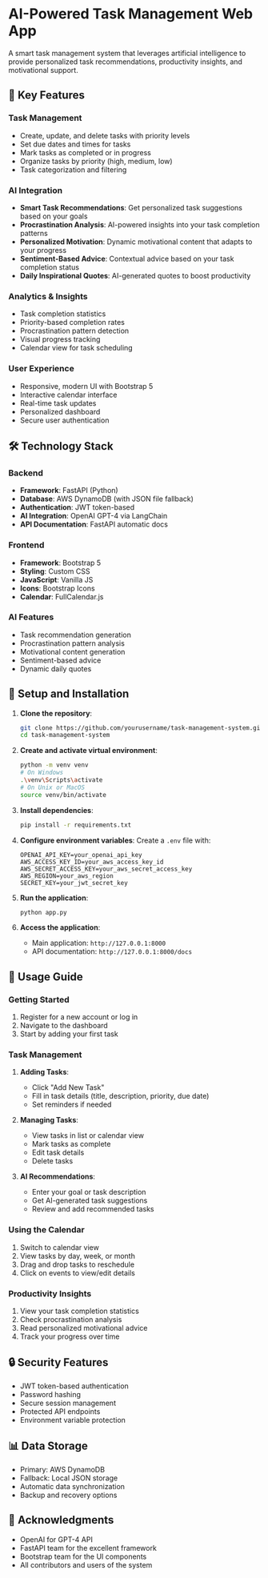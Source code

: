# AI-Powered Task Management Web App

A smart task management system that leverages artificial intelligence to provide personalized task recommendations, productivity insights, and motivational support.

## 🌟 Key Features

### Task Management
- Create, update, and delete tasks with priority levels
- Set due dates and times for tasks
- Mark tasks as completed or in progress
- Organize tasks by priority (high, medium, low)
- Task categorization and filtering

### AI Integration
- **Smart Task Recommendations**: Get personalized task suggestions based on your goals
- **Procrastination Analysis**: AI-powered insights into your task completion patterns
- **Personalized Motivation**: Dynamic motivational content that adapts to your progress
- **Sentiment-Based Advice**: Contextual advice based on your task completion status
- **Daily Inspirational Quotes**: AI-generated quotes to boost productivity

### Analytics & Insights
- Task completion statistics
- Priority-based completion rates
- Procrastination pattern detection
- Visual progress tracking
- Calendar view for task scheduling

### User Experience
- Responsive, modern UI with Bootstrap 5
- Interactive calendar interface
- Real-time task updates
- Personalized dashboard
- Secure user authentication

## 🛠️ Technology Stack

### Backend
- **Framework**: FastAPI (Python)
- **Database**: AWS DynamoDB (with JSON file fallback)
- **Authentication**: JWT token-based
- **AI Integration**: OpenAI GPT-4 via LangChain
- **API Documentation**: FastAPI automatic docs

### Frontend
- **Framework**: Bootstrap 5
- **Styling**: Custom CSS
- **JavaScript**: Vanilla JS
- **Icons**: Bootstrap Icons
- **Calendar**: FullCalendar.js

### AI Features
- Task recommendation generation
- Procrastination pattern analysis
- Motivational content generation
- Sentiment-based advice
- Dynamic daily quotes

## 🚀 Setup and Installation

1. **Clone the repository**:
   ```bash
   git clone https://github.com/yourusername/task-management-system.git
   cd task-management-system
   ```

2. **Create and activate virtual environment**:
   ```bash
   python -m venv venv
   # On Windows
   .\venv\Scripts\activate
   # On Unix or MacOS
   source venv/bin/activate
   ```

3. **Install dependencies**:
   ```bash
   pip install -r requirements.txt
   ```

4. **Configure environment variables**:
   Create a `.env` file with:
   ```
   OPENAI_API_KEY=your_openai_api_key
   AWS_ACCESS_KEY_ID=your_aws_access_key_id
   AWS_SECRET_ACCESS_KEY=your_aws_secret_access_key
   AWS_REGION=your_aws_region
   SECRET_KEY=your_jwt_secret_key
   ```

5. **Run the application**:
   ```bash
   python app.py
   ```

6. **Access the application**:
   - Main application: `http://127.0.0.1:8000`
   - API documentation: `http://127.0.0.1:8000/docs`

## 📱 Usage Guide

### Getting Started
1. Register for a new account or log in
2. Navigate to the dashboard
3. Start by adding your first task

### Task Management
1. **Adding Tasks**:
   - Click "Add New Task"
   - Fill in task details (title, description, priority, due date)
   - Set reminders if needed

2. **Managing Tasks**:
   - View tasks in list or calendar view
   - Mark tasks as complete
   - Edit task details
   - Delete tasks

3. **AI Recommendations**:
   - Enter your goal or task description
   - Get AI-generated task suggestions
   - Review and add recommended tasks

### Using the Calendar
1. Switch to calendar view
2. View tasks by day, week, or month
3. Drag and drop tasks to reschedule
4. Click on events to view/edit details

### Productivity Insights
1. View your task completion statistics
2. Check procrastination analysis
3. Read personalized motivational advice
4. Track your progress over time

## 🔒 Security Features

- JWT token-based authentication
- Password hashing
- Secure session management
- Protected API endpoints
- Environment variable protection

## 📊 Data Storage

- Primary: AWS DynamoDB
- Fallback: Local JSON storage
- Automatic data synchronization
- Backup and recovery options

## 🙏 Acknowledgments

- OpenAI for GPT-4 API
- FastAPI team for the excellent framework
- Bootstrap team for the UI components
- All contributors and users of the system
